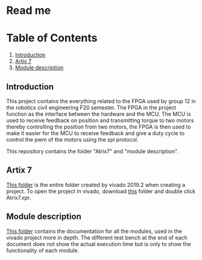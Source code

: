# Read me
# Table of Contents
1. [Introduction](#introduction)
2. [Artix 7](#artix-7)
3. [Module description](#module-description)

## Introduction
This project contains the everything related to the FPGA used by group 12 in the robotics civil engineering F20 semester.
The FPGA in the project function as the interface between the hardware and the MCU.  The MCU is used to receive feedback on position and transmitting torque to two motors thereby controlling the position from two motors, the FPGA is then used to make it easier for the MCU to receive feedback and give a duty cycle to control the pwm of the motors using the spi protocol.

This repository contains the folder "Atrix7" and "module description".


## Artix 7
[This folder](https://github.com/SDU-RB-PRO4-F20-Group-6/VHDL/tree/master/Atrix7) is the entire folder created by vivado 2019.2 when creating a project. To open the project in vivado, download [this](https://github.com/SDU-RB-PRO4-F20-Group-6/VHDL/tree/master/Atrix7) folder and double click Atrix7.xpr.


## Module description
[This folder](https://github.com/SDU-RB-PRO4-F20-Group-6/VHDL/tree/master/module%20description) contains the documentation for all the modules, used in the vivado project more in depth. 
The different test bench at the end of each document does not show the actual execution time but is only to show the functionality of each module.
<!--stackedit_data:
eyJoaXN0b3J5IjpbLTg3NjU4MjA4MSwtMTY2MzM0MjY1MywtOT
E2Nzc3NjcwLC0xMzY4ODMxNjg0XX0=
-->